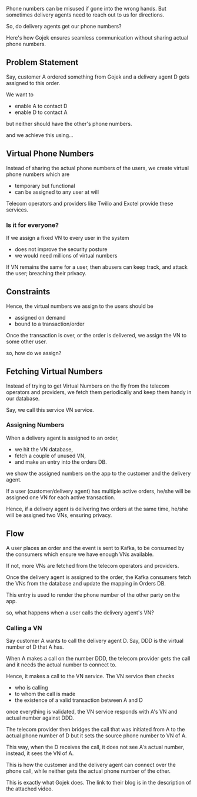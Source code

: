 Phone numbers can be misused if gone into the wrong hands. But sometimes delivery agents need to reach out to us for directions.

So, do delivery agents get our phone numbers?

Here's how Gojek ensures seamless communication without sharing actual phone numbers.

## Problem Statement

Say, customer A ordered something from Gojek and a delivery agent D gets assigned to this order.

We want to

- enable A to contact D
- enable D to contact A

but neither should have the other's phone numbers.

and we achieve this using...

## Virtual Phone Numbers

Instead of sharing the actual phone numbers of the users, we create virtual phone numbers which are

- temporary but functional
- can be assigned to any user at will

Telecom operators and providers like Twilio and Exotel provide these services.

### Is it for everyone?

If we assign a fixed VN to every user in the system

- does not improve the security posture
- we would need millions of virtual numbers

If VN remains the same for a user, then abusers can keep track, and attack the user; breaching their privacy.

## Constraints

Hence, the virtual numbers we assign to the users should be

- assigned on demand
- bound to a transaction/order

Once the transaction is over, or the order is delivered, we assign the VN to some other user.

so, how do we assign?

## Fetching Virtual Numbers

Instead of trying to get Virtual Numbers on the fly from the telecom operators and providers, we fetch them periodically and keep them handy in our database.

Say, we call this service VN service.

### Assigning Numbers

When a delivery agent is assigned to an order,

- we hit the VN database,
- fetch a couple of unused VN,
- and make an entry into the orders DB.

we show the assigned numbers on the app to the customer and the delivery agent.

If a user (customer/delivery agent) has multiple active orders, he/she will be assigned one VN for each active transaction.

Hence, if a delivery agent is delivering two orders at the same time, he/she will be assigned two VNs, ensuring privacy.

## Flow

A user places an order and the event is sent to Kafka, to be consumed by the consumers which ensure we have enough VNs available.

If not, more VNs are fetched from the telecom operators and providers.

Once the delivery agent is assigned to the order, the Kafka consumers fetch the VNs from the database and update the mapping in Orders DB.

This entry is used to render the phone number of the other party on the app.

so, what happens when a user calls the delivery agent's VN?

### Calling a VN

Say customer A wants to call the delivery agent D. Say, DDD is the virtual number of D that A has.

When A makes a call on the number DDD, the telecom provider gets the call and it needs the actual number to connect to.

Hence, it makes a call to the VN service. The VN service then checks

- who is calling
- to whom the call is made
- the existence of a valid transaction between A and D

once everything is validated, the VN service responds with A's VN and actual number against DDD.

The telecom provider then bridges the call that was initiated from A to the actual phone number of D but it sets the source phone number to VN of A.

This way, when the D receives the call, it does not see A's actual number, instead, it sees the VN of A.

This is how the customer and the delivery agent can connect over the phone call, while neither gets the actual phone number of the other.

This is exactly what Gojek does. The link to their blog is in the description of the attached video.